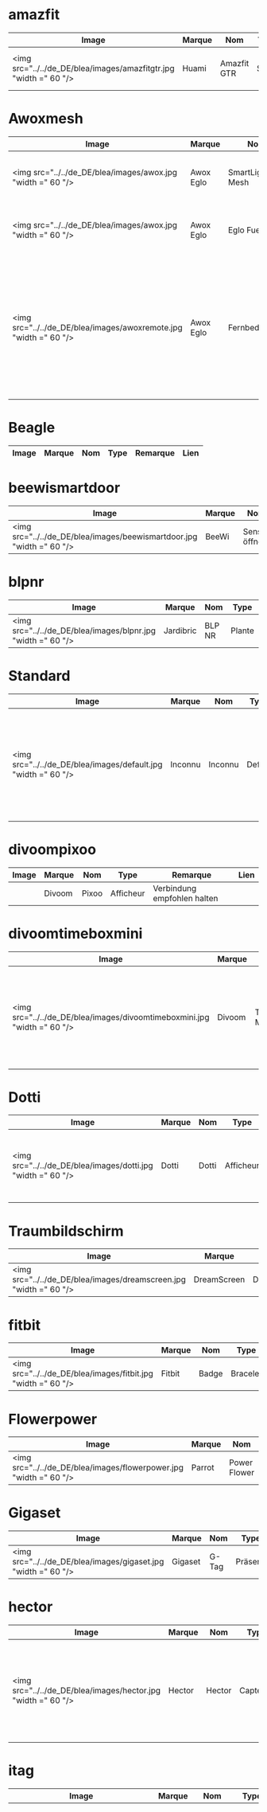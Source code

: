 
# amazfit
|Image|Marque|Nom|Type|Remarque|Lien|
|---|---|---|---|---|---|
|<img src="../../de_DE/blea/images/amazfitgtr.jpg "width =" 60 "/>|Huami|Amazfit GTR|Santé|Nur Präsenz für den Moment||

# Awoxmesh
|Image|Marque|Nom|Type|Remarque|Lien|
|---|---|---|---|---|---|
|<img src="../../de_DE/blea/images/awox.jpg "width =" 60 "/>|Awox Eglo|SmartLight Mesh|Lichter|Kompatibel mit der Awox Mesh-Technologie.||
|<img src="../../de_DE/blea/images/awox.jpg "width =" 60 "/>|Awox Eglo|Eglo Fueva|Lichter|Kompatibel mit der Awox Mesh-Technologie.||
|<img src="../../de_DE/blea/images/awoxremote.jpg "width =" 60 "/>|Awox Eglo|Fernbedienung|Lichter|Kompatibel mit der Awox Mesh-Technologie. Sie müssen den Bluetooth-Modus aktivieren, um die Befehle verwenden zu können.||

# Beagle
|Image|Marque|Nom|Type|Remarque|Lien|
|---|---|---|---|---|---|

# beewismartdoor
|Image|Marque|Nom|Type|Remarque|Lien|
|---|---|---|---|---|---|
|<img src="../../de_DE/blea/images/beewismartdoor.jpg "width =" 60 "/>|BeeWi|Sensor öffnen|Capteurs|Türöffnungssensoren||

# blpnr
|Image|Marque|Nom|Type|Remarque|Lien|
|---|---|---|---|---|---|
|<img src="../../de_DE/blea/images/blpnr.jpg "width =" 60 "/>|Jardibric|BLP NR|Plante|||

# Standard
|Image|Marque|Nom|Type|Remarque|Lien|
|---|---|---|---|---|---|
|<img src="../../de_DE/blea/images/default.jpg "width =" 60 "/>|Inconnu|Inconnu|Defaut|Nur für Geräte, die noch nicht im Plugin hinzugefügt wurden, um zumindest das Vorhandensein und das RSSI sowie die Rohdaten zu haben||

# divoompixoo
|Image|Marque|Nom|Type|Remarque|Lien|
|---|---|---|---|---|---|
||Divoom|Pixoo|Afficheur|Verbindung empfohlen halten||

# divoomtimeboxmini
|Image|Marque|Nom|Type|Remarque|Lien|
|---|---|---|---|---|---|
|<img src="../../de_DE/blea/images/divoomtimeboxmini.jpg "width =" 60 "/>|Divoom|TimeBox Mini|Afficheur|Funktion Halten Sie die Verbindung obligatorisch, damit das Bluetooth-Logo nicht angezeigt wird||

# Dotti
|Image|Marque|Nom|Type|Remarque|Lien|
|---|---|---|---|---|---|
|<img src="../../de_DE/blea/images/dotti.jpg "width =" 60 "/>|Dotti|Dotti|Afficheur|Funktioniert viel besser mit der Option zum Verbinden der Verbindung||

# Traumbildschirm
|Image|Marque|Nom|Type|Remarque|Lien|
|---|---|---|---|---|---|
|<img src="../../de_DE/blea/images/dreamscreen.jpg "width =" 60 "/>|DreamScreen|DreamScreen|Lichter|||

# fitbit
|Image|Marque|Nom|Type|Remarque|Lien|
|---|---|---|---|---|---|
|<img src="../../de_DE/blea/images/fitbit.jpg "width =" 60 "/>|Fitbit|Badge|Bracelet|Nur zur Anwesenheit||

# Flowerpower
|Image|Marque|Nom|Type|Remarque|Lien|
|---|---|---|---|---|---|
|<img src="../../de_DE/blea/images/flowerpower.jpg "width =" 60 "/>|Parrot|Power Flower|Capteurs|Pflanzensensoren||

# Gigaset
|Image|Marque|Nom|Type|Remarque|Lien|
|---|---|---|---|---|---|
|<img src="../../de_DE/blea/images/gigaset.jpg "width =" 60 "/>|Gigaset|G-Tag|Präsenz|Nur zur Anwesenheit||

# hector
|Image|Marque|Nom|Type|Remarque|Lien|
|---|---|---|---|---|---|
|<img src="../../de_DE/blea/images/hector.jpg "width =" 60 "/>|Hector|Hector|Capteurs|Darf nicht dauerhaft auf Ihrem Telefon verbunden bleiben, wenn Sie in Jeedom interagieren möchten||

# itag
|Image|Marque|Nom|Type|Remarque|Lien|
|---|---|---|---|---|---|
|<img src="../../de_DE/blea/images/itag.jpg "width =" 60 "/>|Itag|Itag Schwarz|Boutons|Achten Sie darauf, dass die Taste funktioniert. Überprüfen Sie, ob die Verbindung bestehen bleibt. Ab diesem Moment bleibt die Verbindung erhalten und die Taste ist von anderen Antennen aus nicht mehr sichtbar. Die Verbindung wird hergestellt, sobald die Taste innerhalb von 20 Sekunden sichtbar ist (dies wird durch Stoppen des Blinkens bestätigt) und dies nur an der bei der Übertragung ausgewählten Antenne (in diesem Fall ist es offensichtlich erforderlich, dieselbe in auszuwählen Empfang und Übertragung)||
|<img src="../../de_DE/blea/images/itag.jpg "width =" 60 "/>|Itag|Itag Weiß|Boutons|Achten Sie darauf, dass die Taste funktioniert. Überprüfen Sie, ob die Verbindung bestehen bleibt. Ab diesem Moment bleibt die Verbindung erhalten und die Taste ist von anderen Antennen aus nicht mehr sichtbar. Die Verbindung wird hergestellt, sobald die Taste innerhalb von 20 Sekunden sichtbar ist (dies wird durch Stoppen des Blinkens bestätigt) und dies nur an der bei der Übertragung ausgewählten Antenne (in diesem Fall ist es offensichtlich erforderlich, dieselbe in auszuwählen Empfang und Übertragung)||
|<img src="../../de_DE/blea/images/itag.jpg "width =" 60 "/>|Itag|Itag Rose|Boutons|Achten Sie darauf, dass die Taste funktioniert. Überprüfen Sie, ob die Verbindung bestehen bleibt. Ab diesem Moment bleibt die Verbindung erhalten und die Taste ist von anderen Antennen aus nicht mehr sichtbar. Die Verbindung wird hergestellt, sobald die Taste innerhalb von 20 Sekunden sichtbar ist (dies wird durch Stoppen des Blinkens bestätigt) und dies nur an der bei der Übertragung ausgewählten Antenne (in diesem Fall ist es offensichtlich erforderlich, dieselbe in auszuwählen Empfang und Übertragung)||
|<img src="../../de_DE/blea/images/itag.jpg "width =" 60 "/>|Itag|Itag Green|Boutons|Achten Sie darauf, dass die Taste funktioniert. Überprüfen Sie, ob die Verbindung bestehen bleibt. Ab diesem Moment bleibt die Verbindung erhalten und die Taste ist von anderen Antennen aus nicht mehr sichtbar. Die Verbindung wird hergestellt, sobald die Taste innerhalb von 20 Sekunden sichtbar ist (dies wird durch Stoppen des Blinkens bestätigt) und dies nur an der bei der Übertragung ausgewählten Antenne (in diesem Fall ist es offensichtlich erforderlich, dieselbe in auszuwählen Empfang und Übertragung)||
|<img src="../../de_DE/blea/images/itag.jpg "width =" 60 "/>|Itag|Itag Blau|Boutons|Achten Sie darauf, dass die Taste funktioniert. Überprüfen Sie, ob die Verbindung bestehen bleibt. Ab diesem Moment bleibt die Verbindung erhalten und die Taste ist von anderen Antennen aus nicht mehr sichtbar. Die Verbindung wird hergestellt, sobald die Taste innerhalb von 20 Sekunden sichtbar ist (dies wird durch Stoppen des Blinkens bestätigt) und dies nur an der bei der Übertragung ausgewählten Antenne (in diesem Fall ist es offensichtlich erforderlich, dieselbe in auszuwählen Empfang und Übertragung)||

# Jinlin
|Image|Marque|Nom|Type|Remarque|Lien|
|---|---|---|---|---|---|
|<img src="../../de_DE/blea/images/jinlin.jpg "width =" 60 "/>|Lyl Smart|Jinlin|Licht|Nur für die Anwesenheit (der Rest wird kommen)||

# kst1
|Image|Marque|Nom|Type|Remarque|Lien|
|---|---|---|---|---|---|
|<img src="../../de_DE/blea/images/kst1.jpg "width =" 60 "/>|Koogeek|Kst1|Santé|||

# Logiswitch
|Image|Marque|Nom|Type|Remarque|Lien|
|---|---|---|---|---|---|
|<img src="../../de_DE/blea/images/logiswitch.jpg "width =" 60 "/>|Logitech|Logitech Pop rot|Boutons|Darf überhaupt nicht an ein anderes Gerät angeschlossen werden||
|<img src="../../de_DE/blea/images/logiswitch.jpg "width =" 60 "/>|Logitech|Logitech Pop weiß|Boutons|Darf überhaupt nicht an ein anderes Gerät angeschlossen werden||
|<img src="../../de_DE/blea/images/logiswitch.jpg "width =" 60 "/>|Logitech|Logitech Pop grün|Boutons|Darf überhaupt nicht an ein anderes Gerät angeschlossen werden||
|<img src="../../de_DE/blea/images/logiswitch.jpg "width =" 60 "/>|Logitech|Logitech Pop grau|Boutons|Darf überhaupt nicht an ein anderes Gerät angeschlossen werden||

# lywsd02
|Image|Marque|Nom|Type|Remarque|Lien|
|---|---|---|---|---|---|
|<img src="../../de_DE/blea/images/lywsd02.jpg "width =" 60 "/>|Xiaomi|Temperatur Luftfeuchtigkeit|Capteurs|Feuchtigkeitstemperatursensoren mit Display (Lywsd02)||

# Meyerdom
|Image|Marque|Nom|Type|Remarque|Lien|
|---|---|---|---|---|---|
|<img src="../../de_DE/blea/images/meyerdom2analog.jpg "width =" 60 "/>|MeyerDom|2 Analog|Contacteurs|2 Analog||
|<img src="../../de_DE/blea/images/meyerdom4contacts.jpg "width =" 60 "/>|MeyerDom|4 Schütze|Contacteurs|4 Schütze||
|<img src="../../de_DE/blea/images/meyerdomcontactvocal.jpg "width =" 60 "/>|MeyerDom|Sprachkontakt|Contacteurs|Sprachschütz||

# Meyerdom4contacts
|Image|Marque|Nom|Type|Remarque|Lien|
|---|---|---|---|---|---|
|<img src="../../de_DE/blea/images/meyerdom4contacts.jpg "width =" 60 "/>|MeyerDom|4 Schütze|Contacteurs|4 Schütze und 2 analoge||

# Miband
|Image|Marque|Nom|Type|Remarque|Lien|
|---|---|---|---|---|---|
|<img src="../../de_DE/blea/images/miband1.jpg "width =" 60 "/>|Xiaomi|Miband|Santé|Laut Firmwares funktioniert das möglicherweise nicht mehr. Achtung, wenn das Armband mit Ihrem Smartphone verbunden ist, ist es in Bluetooth besser sichtbar||
|<img src="../../de_DE/blea/images/miband1s.jpg "width =" 60 "/>|Xiaomi|Miband1s|Santé|Laut Firmwares funktioniert das möglicherweise nicht mehr. Achtung, wenn das Armband mit Ihrem Smartphone verbunden ist, ist es in Bluetooth besser sichtbar||
|<img src="../../de_DE/blea/images/miband2.jpg "width =" 60 "/>|Xiaomi|Miband2|Santé|Laut Firmwares funktioniert das möglicherweise nicht mehr. Achtung, wenn das Armband mit Ihrem Smartphone verbunden ist, ist es in Bluetooth besser sichtbar||
|<img src="../../de_DE/blea/images/miband3.jpg "width =" 60 "/>|Xiaomi|Miband 3|Santé|Nur Präsenz für den Moment||
|<img src="../../de_DE/blea/images/miband4.jpg "width =" 60 "/>|Xiaomi|Miband 4|Santé|Nur Präsenz für den Moment||
|<img src="../../de_DE/blea/images/mibandcolor.jpg "width =" 60 "/>|Xiaomi|Miband (mit farbiger LED)|Santé|Laut Firmwares funktioniert das möglicherweise nicht mehr. Achtung, wenn das Armband mit Ihrem Smartphone verbunden ist, ist es in Bluetooth besser sichtbar||

# Miflora
|Image|Marque|Nom|Type|Remarque|Lien|
|---|---|---|---|---|---|
|<img src="../../de_DE/blea/images/miflora.jpg "width =" 60 "/>|Xiaomi|Miflora|Capteurs|Pflanzensensoren||

# miscal
|Image|Marque|Nom|Type|Remarque|Lien|
|---|---|---|---|---|---|
|<img src="../../de_DE/blea/images/miscale.jpg "width =" 60 "/>|Xiaomi|MiScale|Scale|Vollständige Profilverwaltung||
|<img src="../../de_DE/blea/images/miscale.jpg "width =" 60 "/>|Xiaomi|MiSkala 2019|Scale|Vollständige Profilverwaltung||

# miscal2
|Image|Marque|Nom|Type|Remarque|Lien|
|---|---|---|---|---|---|
|<img src="../../de_DE/blea/images/miscale2.jpg "width =" 60 "/>|Xiaomi|MiSkala V2|Scale|Vollständige Profilverwaltung||

# Myfox
|Image|Marque|Nom|Type|Remarque|Lien|
|---|---|---|---|---|---|
|<img src="../../de_DE/blea/images/myfox.jpg "width =" 60 "/>|Myfox|Badge|Präsenz|Nur zur Anwesenheit||

# niu
|Image|Marque|Nom|Type|Remarque|Lien|
|---|---|---|---|---|---|
|<img src="../../de_DE/blea/images/niu.jpg "width =" 60 "/>|Nodon|Niu Wazabi|Boutons|In verschiedenen Farben erhältlich||
|<img src="../../de_DE/blea/images/niu.jpg "width =" 60 "/>|Nodon|Niu Gray|Boutons|In verschiedenen Farben erhältlich||
|<img src="../../de_DE/blea/images/niu.jpg "width =" 60 "/>|Nodon|Niu Lagune|Boutons|In verschiedenen Farben erhältlich||
|<img src="../../de_DE/blea/images/niu.jpg "width =" 60 "/>|Nodon|Niu Softberry|Boutons|In verschiedenen Farben erhältlich||
|<img src="../../de_DE/blea/images/niu.jpg "width =" 60 "/>|Nodon|Niu Techblue|Boutons|In verschiedenen Farben erhältlich||
|<img src="../../de_DE/blea/images/niu.jpg "width =" 60 "/>|Nodon|Niu White|Boutons|In verschiedenen Farben erhältlich||

# noke
|Image|Marque|Nom|Type|Remarque|Lien|
|---|---|---|---|---|---|
|<img src="../../de_DE/blea/images/noke.jpg "width =" 60 "/>|Noke|Noke|Cadenas|Nur beim Drücken der Taste sichtbar (kann über einen Frame-Hack ausgeführt werden, um den Schlüssel wiederherzustellen), wird jedoch nicht ausgeführt, da dies illegal ist||

# Nuss
|Image|Marque|Nom|Type|Remarque|Lien|
|---|---|---|---|---|---|
|<img src="../../de_DE/blea/images/nut.jpg "width =" 60 "/>|Nut|Nut|Präsenz|Nur zur Anwesenheit||
|<img src="../../de_DE/blea/images/nut.jpg "width =" 60 "/>|Nut|Nuss Mini Blau|Präsenz|||

# Papageientopf
|Image|Marque|Nom|Type|Remarque|Lien|
|---|---|---|---|---|---|
|<img src="../../de_DE/blea/images/parrotpot.jpg "width =" 60 "/>|Parrot|Papageientopf|Capteurs|Pflanzensensoren||

# Spielbirne
|Image|Marque|Nom|Type|Remarque|Lien|
|---|---|---|---|---|---|
||Playbulb|Kugel|Lichter|Launische Reichweite, die eine etwas lange Bearbeitung von Aktionen rechtfertigen kann. Kann anstelle einer anderen Spielbirne erkannt werden, wenn dies im Dropdown-Menü geändert wird||

# Seil
|Image|Marque|Nom|Type|Remarque|Lien|
|---|---|---|---|---|---|
|<img src="../../de_DE/blea/images/ropot.jpg "width =" 60 "/>|Xiaomi|Miflora|Capteurs|Pflanzensensoren||

# Ruuvi
|Image|Marque|Nom|Type|Remarque|Lien|
|---|---|---|---|---|---|
|<img src="../../de_DE/blea/images/ruuvi.jpg "width =" 60 "/>|Ruuvi|Ruuvi|Beacon|Leuchtfeuersensoren||

# Smartplug
|Image|Marque|Nom|Type|Remarque|Lien|
|---|---|---|---|---|---|
|<img src="../../de_DE/blea/images/smartplug.jpg "width =" 60 "/>|Awox|Smartplug|Prises|||

# tb05
|Image|Marque|Nom|Type|Remarque|Lien|
|---|---|---|---|---|---|
|<img src="../../de_DE/blea/images/tb05.jpg "width =" 60 "/>|E-Diffuser|Tb05|Diffuseur|Es wird empfohlen, die Option Verbindung beibehalten zu verwenden. Obligatorisch, um experimentell mit direktem Farbzugriff zu experimentieren||

# Ticatag
|Image|Marque|Nom|Type|Remarque|Lien|
|---|---|---|---|---|---|
|<img src="../../de_DE/blea/images/ticatag.jpg "width =" 60 "/>|Tibe|Ticatag|Boutons|Die Freigabe wird auch nach einmaligem oder doppeltem Drücken gesendet||

# Fliesen
|Image|Marque|Nom|Type|Remarque|Lien|
|---|---|---|---|---|---|
|<img src="../../de_DE/blea/images/tile.jpg "width =" 60 "/>|Tile|Tile|Präsenz|Nur zur Anwesenheit||

# Wistiki
|Image|Marque|Nom|Type|Remarque|Lien|
|---|---|---|---|---|---|
|<img src="../../de_DE/blea/images/wistiki.jpg "width =" 60 "/>|Wistiki|Wistiki|Präsenz|Nur zur Anwesenheit||

# xiaomiht
|Image|Marque|Nom|Type|Remarque|Lien|
|---|---|---|---|---|---|
|<img src="../../de_DE/blea/images/xiaomiht.jpg "width =" 60 "/>|Xiaomi|Temperatur Luftfeuchtigkeit|Capteurs|Feuchtigkeitstemperatursensoren mit Display||
|<img src="../../de_DE/blea/images/xiaomiht.jpg "width =" 60 "/>|Xiaomi|Temperatur Luftfeuchtigkeit Cleargrass|Micromodule|Feuchtigkeitstemperatursensoren mit E-Ink-Bildschirm||

# yeelight
|Image|Marque|Nom|Type|Remarque|Lien|
|---|---|---|---|---|---|
|<img src="../../de_DE/blea/images/yeelight_bed.jpg "width =" 60 "/>|Yeelight|Bed|Lichter|Sie müssen die Kopplung durch Drücken der Taste bestätigen. Wenn ausgeschaltet, schalten Sie es ein, bevor Sie eine Farbe auswählen||


Diese Liste basiert auf Benutzer-Feedback. Das Jeedom-Team kann daher nicht garantieren, dass alle Module in dieser Liste zu 100% funktionsfähig sind.
